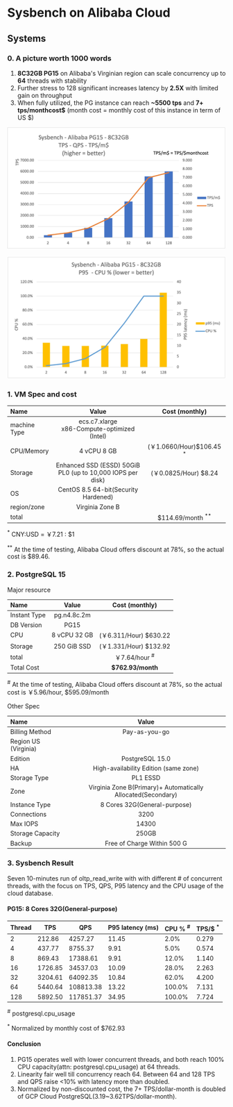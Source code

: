 # Sysbench on Alibaba Cloud

## Systems

### 0. A picture worth 1000 words
1. **8C32GB PG15** on Alibaba's Virginian region can scale concurrency up to **64** threads with stability
2. Further stress to 128 significant increases latency by **2.5X** with limited gain on throughput
3. When fully utilized, the PG instance can reach **~5500 tps** and **7+ tps/monthcost$** (month cost = monthly cost of this instance in term of US $)

![](./images/Ali_PG15_TPS_TPSpDollar.jpg)

![](./images/Ali_PG15_P95_CPU.jpg)

### 1. VM Spec and cost

| Name             | Value |Cost (monthly) |
| :---------------- | :------: |:------: |
| machine Type        | ecs.c7.xlarge <br> x86-Compute-optimized (Intel)   |
| CPU/Memory |        4 vCPU  8 GB   |  (￥1.0660/Hour)$106.45 <sup>*</sup>
| Storage           |   Enhanced SSD (ESSD) 50GiB  <br> PL0 (up to 10,000 IOPS per disk) | (￥0.0825/Hour) $8.24
| OS        | CentOS 8.5 64-bit(Security Hardened)  |
| region/zone        | Virginia Zone B  |
| total || $114.69/month <sup>**</sup>

<sup>*</sup> CNY:USD = ￥7.21 : $1

<sup>**</sup> At the time of testing, Alibaba Cloud offers discount at 78%, so the actual cost is $89.46. 

### 2. PostgreSQL 15

Major resource 

| Name             | Value |Cost (monthly) |
| :---------------- | :------: |:------: |
| Instant Type  | pg.n4.8c.2m  | 
| DB Version        | PG15   |
| CPU |        8 vCPU 32 GB    |  (￥6.311/Hour) $630.22
| Storage           |  250 GiB SSD | (￥1.331/Hour) $132.92
| total || ￥7.64/hour <sup>#</sup>
|Total Cost|| **$762.93/month** |

<sup>#</sup> At the time of testing, Alibaba Cloud offers discount at 78%, so the actual cost is ￥5.96/hour, $595.09/month 



Other Spec 

| Name             | Value | 
| :---------------- | :------: |
| Billing Method | Pay-as-you-go
| Region US (Virginia) 
| Edition | PostgreSQL  15.0
| HA | High-availability Edition (same zone)
| Storage Type | PL1 ESSD 
| Zone | Virginia Zone B(Primary)+ Automatically Allocated(Secondary)
| Instance Type | 8 Cores 32G(General-purpose)
| Connections | 3200
| Max IOPS | 14300
| Storage Capacity |  250GB
| Backup | Free of Charge Within 500 G 


### 3. Sysbench Result

Seven 10-minutes run of oltp_read_write with with different # of concurrent threads, with the focus on TPS, QPS, P95 latency and the CPU usage of the cloud database.

#### PG15: 8 Cores 32G(General-purpose)



| Thread | TPS     | QPS       | P95 latency (ms) | CPU % <sup>#<sup> | TPS/$ <sup>*<sup> |
| ------ | ------- | --------- | ---------------- | ------ | ----- |
| 2      | 212.86  | 4257.27   | 11.45            | 2.0%   | 0.279 |
| 4      | 437.77  | 8755.37   | 9.91             | 5.0%   | 0.574 |
| 8      | 869.43  | 17388.61  | 9.91             | 12.0%  | 1.140 |
| 16     | 1726.85 | 34537.03  | 10.09            | 28.0%  | 2.263 |
| 32     | 3204.61 | 64092.35  | 10.84            | 62.0%  | 4.200 |
| 64     | 5440.64 | 108813.38 | 13.22            | 100.0% | 7.131 |
| 128    | 5892.50 | 117851.37 | 34.95            | 100.0% | 7.724 |


<sup>#</sup> postgresql.cpu_usage

<sup>*</sup> Normalized by monthly cost of $762.93

#### Conclusion

1. PG15 operates well with lower concurrent threads, and both reach 100% CPU capacity(attn: postgresql.cpu_usage)  at 64 threads. 
2. Linearity fair well till concurrency reach 64. Between 64 and 128 TPS and QPS raise <10% with latency more than doubled. 
3. Normalized by non-discounted cost, the 7+ TPS/dollar-month is doubled of GCP Cloud PostgreSQL(3.19~3.62TPS/dollar-month). 
